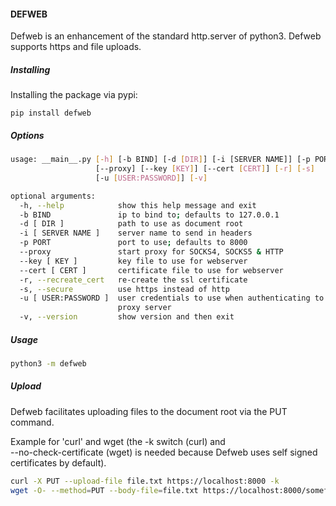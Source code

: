 #### DEFWEB

Defweb is an enhancement of the standard http.server of python3.
Defweb supports https and file uploads.

##### Installing

Installing the package via pypi:

```
pip install defweb
```
##### Options

```bash
usage: __main__.py [-h] [-b BIND] [-d [DIR]] [-i [SERVER NAME]] [-p PORT]
                   [--proxy] [--key [KEY]] [--cert [CERT]] [-r] [-s]
                   [-u [USER:PASSWORD]] [-v]

optional arguments:
  -h, --help            show this help message and exit
  -b BIND               ip to bind to; defaults to 127.0.0.1
  -d [ DIR ]            path to use as document root
  -i [ SERVER NAME ]    server name to send in headers
  -p PORT               port to use; defaults to 8000
  --proxy               start proxy for SOCKS4, SOCKS5 & HTTP
  --key [ KEY ]         key file to use for webserver
  --cert [ CERT ]       certificate file to use for webserver
  -r, --recreate_cert   re-create the ssl certificate
  -s, --secure          use https instead of http
  -u [ USER:PASSWORD ]  user credentials to use when authenticating to the
                        proxy server
  -v, --version         show version and then exit
```
##### Usage

```bash
python3 -m defweb
```

##### Upload

Defweb facilitates uploading files to the document root via the PUT command.

Example for \'curl\' and wget (the -k switch (curl) and  
--no-check-certificate (wget) is needed because Defweb uses self signed
certificates by default).

```bash
curl -X PUT --upload-file file.txt https://localhost:8000 -k
wget -O- --method=PUT --body-file=file.txt https://localhost:8000/somefile.txt --no-check-certificate 
```
